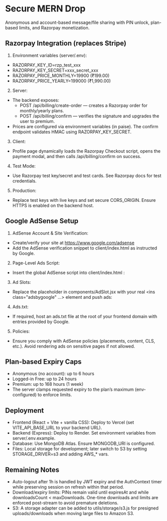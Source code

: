 # Secure MERN Drop

Anonymous and account-based message/file sharing with PIN unlock, plan-based limits, and Razorpay monetization.

## Razorpay Integration (replaces Stripe)

1) Environment variables (server/.env):
- RAZORPAY_KEY_ID=rzp_test_xxx
- RAZORPAY_KEY_SECRET=xxx_secret_xxx
- RAZORPAY_PRICE_MONTHLY=19900   (₹199.00)
- RAZORPAY_PRICE_YEARLY=199000   (₹1,990.00)

2) Server:
- The backend exposes:
  - POST /api/billing/create-order — creates a Razorpay order for monthly/yearly plans.
  - POST /api/billing/confirm — verifies the signature and upgrades the user to premium.
- Prices are configured via environment variables (in paise). The confirm endpoint validates HMAC using RAZORPAY_KEY_SECRET.

3) Client:
- Profile page dynamically loads the Razorpay Checkout script, opens the payment modal, and then calls /api/billing/confirm on success.

4) Test Mode:
- Use Razorpay test key/secret and test cards. See Razorpay docs for test credentials.

5) Production:
- Replace test keys with live keys and set secure CORS_ORIGIN. Ensure HTTPS is enabled on the backend host.

## Google AdSense Setup

1) AdSense Account & Site Verification:
- Create/verify your site at https://www.google.com/adsense
- Add the AdSense verification snippet to client/index.html <head> as instructed by Google.

2) Page-Level Ads Script:
- Insert the global AdSense script into client/index.html <head>:
  <script async src="https://pagead2.googlesyndication.com/pagead/js/adsbygoogle.js?client=YOUR-CLIENT-ID" crossorigin="anonymous"></script>

3) Ad Slots:
- Replace the placeholder in components/AdSlot.jsx with your real <ins class="adsbygoogle" ...> element and push ads:
  <ins class="adsbygoogle"
       style="display:block"
       data-ad-client="YOUR-CLIENT-ID"
       data-ad-slot="YOUR-SLOT-ID"
       data-ad-format="auto"
       data-full-width-responsive="true"></ins>
  <script>(adsbygoogle = window.adsbygoogle || []).push({});</script>

4) Ads.txt:
- If required, host an ads.txt file at the root of your frontend domain with entries provided by Google.

5) Policies:
- Ensure you comply with AdSense policies (placements, content, CLS, etc.). Avoid rendering ads on sensitive pages if not allowed.

## Plan-based Expiry Caps

- Anonymous (no account): up to 6 hours
- Logged-in Free: up to 24 hours
- Premium: up to 168 hours (1 week)
- The server clamps requested expiry to the plan’s maximum (env-configured) to enforce limits.

## Deployment

- Frontend (React + Vite + vanilla CSS): Deploy to Vercel (set VITE_API_BASE_URL to your backend URL).
- Backend (Express): Deploy to Render. Set environment variables from server/.env.example.
- Database: Use MongoDB Atlas. Ensure MONGODB_URI is configured.
- Files: Local storage for development; later switch to S3 by setting STORAGE_DRIVER=s3 and adding AWS_* vars.

## Remaining Notes

- Auto-logout after 1h is handled by JWT expiry and the AuthContext timer while preserving session on refresh within that period.
- Download/expiry limits: PINs remain valid until expiresAt and while downloadsCount < maxDownloads. One-time downloads and limits are enforced post-stream to avoid premature deletions.
- S3: A storage adapter can be added to utils/storage/s3.js for presigned uploads/downloads when moving large files to Amazon S3.
